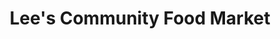 ---
title: "Lee's Community Food Market"
url: /merced/lees-community-food-market/
shop: supermarket
---